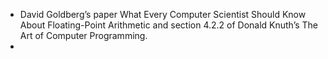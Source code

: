 - David Goldberg’s paper What Every Computer Scientist Should Know About Floating-Point Arithmetic and section 4.2.2 of Donald Knuth’s The Art of Computer Programming.
-